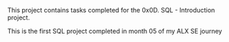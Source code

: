 This project contains tasks completed for the 0x0D. SQL - Introduction project.

This is the first SQL project completed in month 05 of my ALX SE journey
